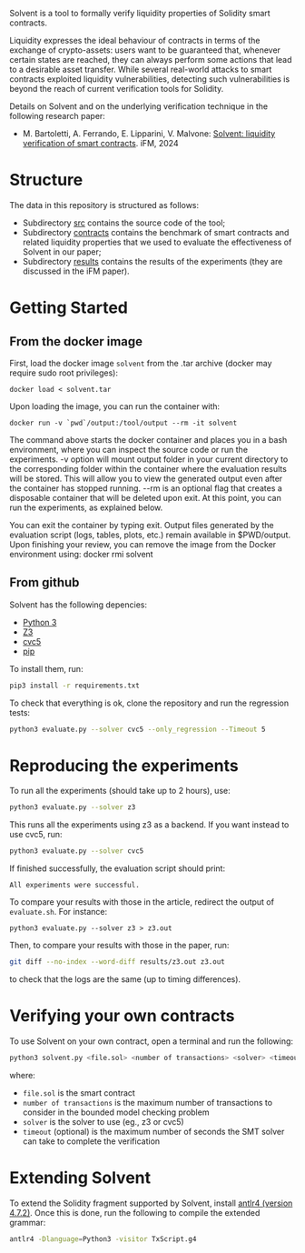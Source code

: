 Solvent is a tool to formally verify liquidity properties of Solidity smart contracts. 

Liquidity expresses the ideal behaviour of contracts in terms of the exchange of crypto-assets: users want to be guaranteed that, whenever certain states are reached, they can always perform some actions that lead to a desirable asset transfer. While several real-world attacks to smart contracts exploited liquidity vulnerabilities, detecting such vulnerabilities is beyond the reach of current verification tools for Solidity. 

Details on Solvent and on the underlying verification technique in the following research paper:
- M. Bartoletti, A. Ferrando, E. Lipparini, V. Malvone: [Solvent: liquidity verification of smart contracts](https://arxiv.org/abs/2404.17864). iFM, 2024 
 
# Structure

The data in this repository is structured as follows:

- Subdirectory  [src](src) contains the source code of the tool;
- Subdirectory  [contracts](contracts) contains the benchmark of smart contracts and related liquidity properties that we used to evaluate the effectiveness of Solvent in our paper;
- Subdirectory  [results](results) contains the results of the experiments (they are discussed in the iFM paper).

# Getting Started 
## From the docker image


First, load the docker image `solvent` from the .tar archive (docker may require sudo root privileges):
```
docker load < solvent.tar
```
Upon loading the image, you can run the container with:
```
docker run -v `pwd`/output:/tool/output --rm -it solvent
```
The command above starts the docker container and places you in a bash environment, where you can inspect the source code or run the experiments. -v option will mount output folder in your current directory to the corresponding folder within the container where the evaluation results will be stored. This will allow you to view the generated output even after the container has stopped running. --rm is an optional flag that creates a disposable container that will be deleted upon exit.
At this point, you can run the experiments, as explained below.

You can exit the container by typing exit. Output files generated by the evaluation script (logs, tables, plots, etc.) remain available in $PWD/output. Upon finishing your review, you can remove the image from the Docker environment using:
docker rmi solvent


## From github

Solvent has the following depencies:
- [Python 3](https://www.python.org/)
- [Z3](https://github.com/Z3Prover/z3)
- [cvc5](https://cvc5.github.io/) 
- [pip](https://pypi.org/project/pip/)

To install them, run:
```bash
pip3 install -r requirements.txt
```

To check that everything is ok, clone the repository and run the regression tests:
```bash
python3 evaluate.py --solver cvc5 --only_regression --Timeout 5
```

# Reproducing the experiments

To run all the experiments (should take up to 2 hours), use:
```bash
python3 evaluate.py --solver z3 
```
This runs all the experiments using z3 as a backend. If you want instead to use cvc5, run:
```bash
python3 evaluate.py --solver cvc5 
```
If finished successfully, the evaluation script should print:
```
All experiments were successful.
```
To compare your results with those in the article, redirect the output of `evaluate.sh`. For instance:
```
python3 evaluate.py --solver z3 > z3.out
```

Then, to compare your results with those in the paper, run:
```bash
git diff --no-index --word-diff results/z3.out z3.out
```
to check that the logs are the same (up to timing differences).


# Verifying your own contracts

To use Solvent on your own contract, open a terminal and run the following:
```bash
python3 solvent.py <file.sol> <number of transactions> <solver> <timeout>?
```
where:
- `file.sol` is the smart contract
- `number of transactions` is the maximum number of transactions to consider in the bounded model checking problem
- `solver` is the solver to use (eg., z3 or cvc5)
- `timeout` (optional) is the maximum number of seconds the SMT solver can take to complete the verification


# Extending Solvent

To extend the Solidity fragment supported by Solvent, install [antlr4 (version 4.7.2)](https://www.antlr.org/).
Once this is done, run the following to compile the extended grammar:
```bash
antlr4 -Dlanguage=Python3 -visitor TxScript.g4 
```

